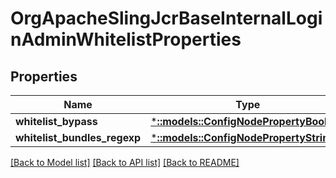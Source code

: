 # OrgApacheSlingJcrBaseInternalLoginAdminWhitelistProperties

## Properties
Name | Type | Description | Notes
------------ | ------------- | ------------- | -------------
**whitelist_bypass** | [***::models::ConfigNodePropertyBoolean**](configNodePropertyBoolean.md) |  | [optional] 
**whitelist_bundles_regexp** | [***::models::ConfigNodePropertyString**](configNodePropertyString.md) |  | [optional] 

[[Back to Model list]](../README.md#documentation-for-models) [[Back to API list]](../README.md#documentation-for-api-endpoints) [[Back to README]](../README.md)


